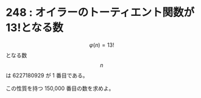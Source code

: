 # 248 : オイラーのトーティエント関数が13!となる数

$$φ(n)=13!$$となる数$$n$$は 6227180929 が 1 番目である。

この性質を持つ 150,000 番目の数を求めよ。
